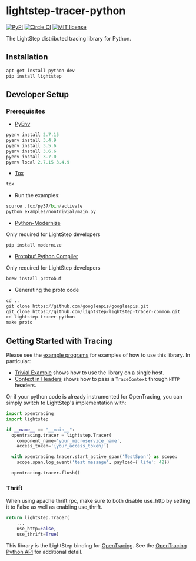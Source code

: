 # lightstep-tracer-python

[![PyPI](https://img.shields.io/pypi/v/lightstep.svg?maxAge=2592000)]() [![Circle CI](https://circleci.com/gh/lightstep/lightstep-tracer-python.svg?style=shield)](https://circleci.com/gh/lightstep/lightstep-tracer-python) [![MIT license](http://img.shields.io/badge/license-MIT-blue.svg)](http://opensource.org/licenses/MIT)

The LightStep distributed tracing library for Python.

## Installation

```bash
apt-get install python-dev
pip install lightstep
```

## Developer Setup

### Prerequisites
* [PyEnv](https://github.com/pyenv/pyenv)

```python
pyenv install 2.7.15
pyenv install 3.4.9
pyenv install 3.5.6
pyenv install 3.6.6
pyenv install 3.7.0
pyenv local 2.7.15 3.4.9
```

* [Tox](https://pypi.org/project/tox/)
```python
tox
```

* Run the examples:
```python
source .tox/py37/bin/activate
python examples/nontrivial/main.py
```

* [Python-Modernize](https://github.com/python-modernize/python-modernize)

Only required for LightStep developers
```python
pip install modernize
```

* [Protobuf Python Compiler](http://google.github.io/proto-lens/installing-protoc.html)

Only required for LightStep developers
```python
brew install protobuf
```

* Generating the proto code
```python
cd ..
git clone https://github.com/googleapis/googleapis.git
git clone https://github.com/lightstep/lightstep-tracer-common.git
cd lightstep-tracer-python
make proto
```

## Getting Started with Tracing

Please see the [example programs](examples/) for examples of how to use this library. In particular:

* [Trivial Example](examples/trivial/main.py) shows how to use the library on a single host.
* [Context in Headers](examples/http/context_in_headers.py) shows how to pass a `TraceContext` through `HTTP` headers.

Or if your python code is already instrumented for OpenTracing, you can simply switch to LightStep's implementation with:

```python
import opentracing
import lightstep

if __name__ == "__main__":
  opentracing.tracer = lightstep.Tracer(
    component_name='your_microservice_name',
    access_token='{your_access_token}')

  with opentracing.tracer.start_active_span('TestSpan') as scope:
    scope.span.log_event('test message', payload={'life': 42})

  opentracing.tracer.flush()
```

### Thrift
When using apache thrift rpc, make sure to both disable use_http by setting it to False as well
as enabling use_thrift.

```python
return lightstep.Tracer(
    ...
    use_http=False,
    use_thrift=True)
```

This library is the LightStep binding for [OpenTracing](http://opentracing.io/). See the [OpenTracing Python API](https://github.com/opentracing/opentracing-python) for additional detail.
